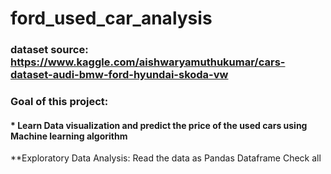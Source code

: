 # ford_used_car_analysis
### dataset source: https://www.kaggle.com/aishwaryamuthukumar/cars-dataset-audi-bmw-ford-hyundai-skoda-vw
### Goal of this project:
#### * Learn Data visualization and predict the price of the used cars using Machine learning algorithm
**Exploratory Data Analysis:
Read the data as Pandas Dataframe
Check all 
